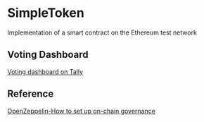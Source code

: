 # SimpleToken
Implementation of a smart contract on the Ethereum test network 
## Voting Dashboard
[Voting dashboard on Tally](https://www.tally.xyz/gov/v)
## Reference
[OpenZeppelin-How to set up on-chain governance](https://docs.openzeppelin.com/contracts/4.x/governance)
